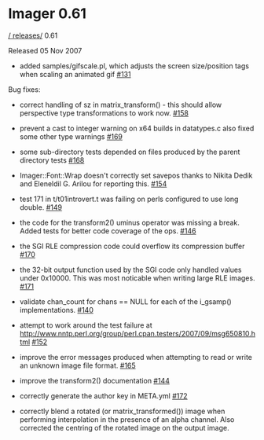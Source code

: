 # Imager 0.61

[ / ](..) [releases/](./) 0.61

Released 05 Nov 2007

- added samples/gifscale.pl, which adjusts the screen size/position tags when scaling an animated gif [#131](https://github.com/tonycoz/imager/issues/131)

Bug fixes:

- correct handling of sz in matrix_transform() - this should allow perspective type transformations to work now. [#158](https://github.com/tonycoz/imager/issues/158)

- prevent a cast to integer warning on x64 builds in datatypes.c also fixed some other type warnings [#169](https://github.com/tonycoz/imager/issues/169)

- some sub-directory tests depended on files produced by the parent directory tests [#168](https://github.com/tonycoz/imager/issues/168)

- Imager::Font::Wrap doesn't correctly set savepos thanks to Nikita Dedik and Eleneldil G. Arilou for reporting this. [#154](https://github.com/tonycoz/imager/issues/154)

- test 171 in t/t01introvert.t was failing on perls configured to use long double. [#149](https://github.com/tonycoz/imager/issues/149)

- the code for the transform2() uminus operator was missing a break. Added tests for better code coverage of the ops. [#146](https://github.com/tonycoz/imager/issues/146)

- the SGI RLE compression code could overflow its compression buffer [#170](https://github.com/tonycoz/imager/issues/170)

- the 32-bit output function used by the SGI code only handled values under 0x10000. This was most noticable when writing large RLE images. [#171](https://github.com/tonycoz/imager/issues/171)

- validate chan_count for chans == NULL for each of the i_gsamp() implementations. [#140](https://github.com/tonycoz/imager/issues/140)

- attempt to work around the test failure at http://www.nntp.perl.org/group/perl.cpan.testers/2007/09/msg650810.html [#152](https://github.com/tonycoz/imager/issues/152)

- improve the error messages produced when attempting to read or write an unknown image file format. [#165](https://github.com/tonycoz/imager/issues/165)

- improve the transform2() documentation [#144](https://github.com/tonycoz/imager/issues/144)

- correctly generate the author key in META.yml [#172](https://github.com/tonycoz/imager/issues/172)

- correctly blend a rotated (or matrix_transformed()) image when performing interpolation in the presence of an alpha channel. Also corrected the centring of the rotated image on the output image.